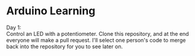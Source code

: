 # Arduino Learning

Day 1:  
Control an LED with a potentiometer. Clone this repository, and at the end everyone will make a pull request. I'll select one person's code to merge back into the repository for you to see later on.
